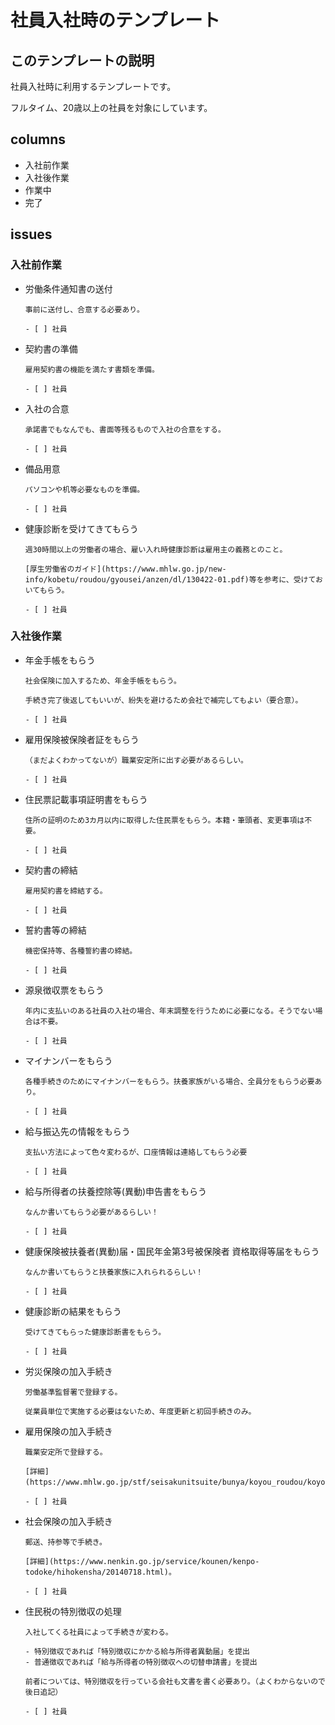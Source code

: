 # 社員入社時のテンプレート

## このテンプレートの説明

社員入社時に利用するテンプレートです。

フルタイム、20歳以上の社員を対象にしています。

## columns

- 入社前作業
- 入社後作業
- 作業中
- 完了

## issues

### 入社前作業

- 労働条件通知書の送付
	```
	事前に送付し、合意する必要あり。

	- [ ] 社員
	```
- 契約書の準備
	```
	雇用契約書の機能を満たす書類を準備。

	- [ ] 社員
	```
- 入社の合意
	```
	承諾書でもなんでも、書面等残るもので入社の合意をする。

	- [ ] 社員
	```
- 備品用意
	```
	パソコンや机等必要なものを準備。

	- [ ] 社員
	```
- 健康診断を受けてきてもらう
	```
	週30時間以上の労働者の場合、雇い入れ時健康診断は雇用主の義務とのこと。

	[厚生労働省のガイド](https://www.mhlw.go.jp/new-info/kobetu/roudou/gyousei/anzen/dl/130422-01.pdf)等を参考に、受けておいてもらう。

	- [ ] 社員
	```

### 入社後作業

- 年金手帳をもらう
	```
	社会保険に加入するため、年金手帳をもらう。

	手続き完了後返してもいいが、紛失を避けるため会社で補完してもよい（要合意）。

	- [ ] 社員
	```
- 雇用保険被保険者証をもらう
	```
	（まだよくわかってないが）職業安定所に出す必要があるらしい。

	- [ ] 社員
	```
- 住民票記載事項証明書をもらう
	```
	住所の証明のため3カ月以内に取得した住民票をもらう。本籍・筆頭者、変更事項は不要。

	- [ ] 社員
	```
- 契約書の締結
	```
	雇用契約書を締結する。

	- [ ] 社員
	```
- 誓約書等の締結
	```
	機密保持等、各種誓約書の締結。

	- [ ] 社員
	```
- 源泉徴収票をもらう
	```
	年内に支払いのある社員の入社の場合、年末調整を行うために必要になる。そうでない場合は不要。

	- [ ] 社員
	```
- マイナンバーをもらう
	```
	各種手続きのためにマイナンバーをもらう。扶養家族がいる場合、全員分をもらう必要あり。

	- [ ] 社員
	```
- 給与振込先の情報をもらう
	```
	支払い方法によって色々変わるが、口座情報は連絡してもらう必要

	- [ ] 社員
	```
- 給与所得者の扶養控除等(異動)申告書をもらう
	```
	なんか書いてもらう必要があるらしい！

	- [ ] 社員
	```
- 健康保険被扶養者(異動)届・国民年金第3号被保険者 資格取得等届をもらう
	```
	なんか書いてもらうと扶養家族に入れられるらしい！

	- [ ] 社員
	```
- 健康診断の結果をもらう
	```
	受けてきてもらった健康診断書をもらう。

	- [ ] 社員
	```
- 労災保険の加入手続き
	```
	労働基準監督署で登録する。

	従業員単位で実施する必要はないため、年度更新と初回手続きのみ。
	```
- 雇用保険の加入手続き
	```
	職業安定所で登録する。

	[詳細](https://www.mhlw.go.jp/stf/seisakunitsuite/bunya/koyou_roudou/koyou/jigyounushi/page15.html)。

	- [ ] 社員
	```
- 社会保険の加入手続き
	```
	郵送、持参等で手続き。

	[詳細](https://www.nenkin.go.jp/service/kounen/kenpo-todoke/hihokensha/20140718.html)。

	- [ ] 社員
	```
- 住民税の特別徴収の処理
	```
	入社してくる社員によって手続きが変わる。

	- 特別徴収であれば「特別徴収にかかる給与所得者異動届」を提出
	- 普通徴収であれば「給与所得者の特別徴収への切替申請書」を提出

	前者については、特別徴収を行っている会社も文書を書く必要あり。（よくわからないので後日追記）

	- [ ] 社員
	```
